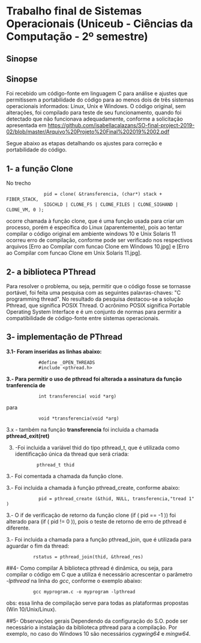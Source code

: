 # Trabalho final de Sistemas Operacionais (Uniceub - Ciências da Computação - 2º semestre)

## Sinopse
## Sinopse
Foi recebido um código-fonte em linguagem C para análise e ajustes que permitissem a portabilidade do código para ao menos dois de três sistemas operacionais informados: Linux, Unix e Windows.
O código original, sem alterações, foi compilado para teste de seu funcionamento, quando foi detectado que não funcionava adequadamente, conforme a solicitação apresentada em https://github.com/isabellacalazans/SO-final-project-2019-02/blob/master/Arquivo%20Projeto%20Final%202019%2002.pdf

Segue abaixo as etapas detalhando os ajustes para correção e portabilidade do código.

## 1- a função Clone 
No trecho 
                  
                  pid = clone( &transferencia, (char*) stack + FIBER_STACK,
                  SIGCHLD | CLONE_FS | CLONE_FILES | CLONE_SIGHAND | CLONE_VM, 0 );
                  
   ocorre chamada à função clone, que é uma função usada para criar um processo, porém é específica do Linux (aparentemente), pois ao tentar compilar o código original em ambiente windows 10 e Unix Solaris 11 ocorreu erro de compilação, conforme pode ser verificado nos respectivos arquivos [Erro ao Compilar com funcao Clone em Windows 10.jpg] e [Erro ao Compilar com funcao Clone em Unix Solaris 11.jpg].

## 2- a biblioteca PThread
Para resolver o problema, ou seja, permitir que o código fosse se tornasse portável, foi feita uma pesquisa com as seguintes palavras-chaves: "C programming thread". No resultado da pesquisa destacou-se a solução Pthread, que significa POSIX Thread. O acrônimo POSIX significa Portable Operating System Interface e é um conjunto de normas para permitir a compatibilidade de código-fonte entre sistemas operacionais.

## 3- implementação de PThread
  **3.1- Foram inseridas as linhas abaixo:**
  
                #define _OPEN_THREADS
                #include <pthread.h>
                
  **3.- Para permitir o uso de pthread foi alterada a assinatura da função tranferencia de**
  
                int transferencia( void *arg)
                      
para
                      
                void *transferencia(void *arg)  
                
  3.x - também na função **transferencia** foi incluída a chamada **pthread_exit(ret)** 
  
  
 3. -Foi incluida a variável thid do tipo pthread_t, que é utilizada como identificação única da thread que será criada:
  
                pthread_t thid
                
  3.- Foi comentada a chamada da função clone.
  
  3.- Foi incluida a chamada à função pthread_create, conforme abaixo:
  
                pid = pthread_create (&thid, NULL, transferencia,"tread 1" )
                
  3.- O if de verificação de retorno da função clone (if ( pid == -1 )) foi alterado para (if ( pid != 0 )), pois o teste de retorno de erro de pthread é diferente.
  
  3.- Foi incluida a chamada para a função pthread_join, que é utilizada para aguardar o fim da thread:
  
              rstatus = pthread_join(thid, &thread_res)
              
##4- Como compilar
A biblioteca pthread é dinâmica, ou seja, para compilar o código em C que a utiliza é necessário acrescentar o parâmetro *-lpthread* na linha do *gcc*, conforme o exemplo abaixo:
 
              gcc myprogram.c -o myprogram -lpthread
       
obs: essa linha de compilação serve para todas as plataformas propostas (Win 10/Unix/Linux).
              
##5- Observações gerais
Dependendo da configuração do S.O. pode ser necessário a instalação da biblioteca pthread para a compilação. Por exemplo, no caso do Windows 10 são necessários *cygwing64* e *mingw64*.

